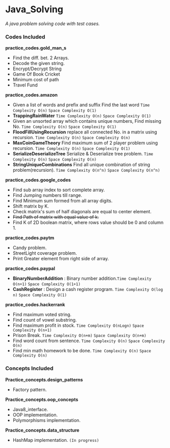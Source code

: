 # Java_Solving
*A java problem solving code with test cases.*

### Codes Included
**practice_codes.gold_man_s**
* Find the diff. bet. 2 Arrays.
* Decode the given string.
* Encrypt/Decrypt String
* Game Of Book Cricket
* Minimum cost of path
* Travel Fund

**practice_codes.amazon**
* Given a list of words and prefix and suffix Find the last word `Time Complexity O(n)` `Space Complexity O(1)`
* **TrappingRainWater** `Time Complexity O(n)` `Space Complexity O(1)`
* Given an unsorted array which contains unique numbers, Find missing No. `Time Complexity O(n)` `Space Complexity O(1)` 
* **FloodFillUsingRecursion** replace all connected No. in a matrix using recursion. `Time Complexity O(n)` `Space Complexity O(n)`
* **MaxCoinGameTheory** Find maximum sum of 2 player problem using recursion. `Time Complexity O(n)` `Space Complexity O(1)`
* **SerializeDeserializeTree** Serialize & Deserialize tree problem. `Time Complexity O(n)` `Space Complexity O(n)`
* **StringUniqueCombinations** Find all unique combination of string problem(recursion). `Time Complexity O(n^n)` `Space Complexity O(n^n)`

**practice_codes.google_codes**
* Find sub array index to sort complete array.
* Find Jumping numbers till range.
* Find Minimum sum formed from all array digits.
* Shift matrix by K.
* Check matrix's sum of half diagonals are equal to center element.
* ~~Find Path of matrix with equal value of k.~~
* Find K of 2D boolean matrix, where rows value should be 0 and column 1.

**practice_codes.paytm**
* Candy problem.
* StreetLight coverage problem.
* Print Greater element from right side of array.

**practice_codes.paypal**
* **BinaryNumberAddition** : Binary number addition.`Time Complexity O(n+1)` `Space Complexity O(1+1)`
* **CashRegister** : Design a cash register program. `Time Complexity O(log n)` `Space Complexity O(1)`

**practice_codes.hackerrank**
* Find maximum voted string.
* Find count of vowel substring.
* Find maximum profit in stock. `Time Complexity O(nLogn)` `Space Complexity O(n+1)`
* Prison Break. `Time Complexity O(n+m)` `Space Complexity O(n+m)`
* Find word count from sentence. `Time Complexity O(n)` `Space Complexity O(n)`
* Find min math homework to be done. `Time Complexity O(n)` `Space Complexity O(n)`

### Concepts Included
**Practice_concepts.design_patterns**
* Factory pattern.


**Practice_concepts.oop_concepts**
* Java8_interface.
* OOP implementation.
* Polymorphisms implementation.

**Practice_concepts.data_structure**
* HashMap implementation. `(In progress)`



